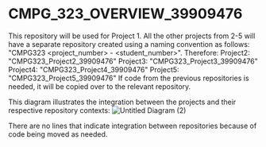 # CMPG_323_OVERVIEW_39909476

This repository will be used for Project 1.
All the other projects from 2-5 will have a separate repository created using a naming convention as follows: "CMPG323 <project_number> - <student_number>".
Therefore:
Project2: "CMPG323_Project2_39909476"
Project3: "CMPG323_Project3_39909476"
Project4: "CMPG323_Project4_39909476"
Project5: "CMPG323_Project5_39909476"
If code from the previous repositories is needed, it will be copied over to the relevant repository.


This diagram illustrates the integration between the projects and their respective repository contexts:
![Untitled Diagram (2)](https://github.com/XoXoTheFrozenFox/CMPG_323_OVERVIEW_39909476/assets/104361159/f8712671-a24b-47cc-88b1-34d9bdc239d2)

There are no lines that indicate integration between repositories because of code being moved as needed.
